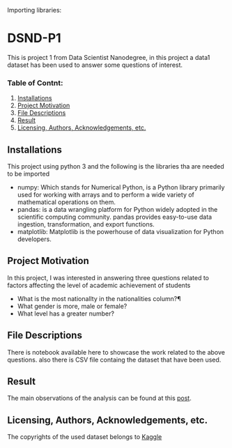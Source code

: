 Importing libraries:
# DSND-P1
This is project 1 from Data Scientist Nanodegree, in this project a data1 dataset has been used to answer some questions of interest.
### Table of Contnt:
1. [Installations](#installation)
2. [Project Motivation](#ProjectMotivation)
3. [File Descriptions](#FileDescriptions)
4. [Result](result)
5. [Licensing, Authors, Acknowledgements, etc.](#LAA)

## Installations <a name="installation"></a>
This project using python 3 and the following is the libraries tha are needed to be imported
- numpy: Which stands for Numerical Python, is a Python library primarily used for working with arrays and to perform a wide variety of mathematical operations on them.
- pandas: is a data wrangling platform for Python widely adopted in the scientific computing community. pandas provides easy-to-use data ingestion, transformation, and export functions.
- matplotlib: Matplotlib is the powerhouse of data visualization for Python developers.

## Project Motivation <a name="ProjectMotivation"></a>
In this project, I was interested in answering three questions related to factors affecting the level of academic achievement of students
- What is the most nationallty in the nationalities column?¶
- What gender is more, male or female?
- What level has a greater number?

## File Descriptions <a name="FileDescriptions"></a>
There is notebook available here to showcase the work related to the above questions.
also there is CSV file containg the dataset that have been used.

## Result<a name="result"></a>
The main observations of the analysis can be found at this [post](https://medium.com/@rogogo1065/project-factors-affecting-the-level-of-academic-achievement-of-students-64bba76d4d33).

## Licensing, Authors, Acknowledgements, etc. <a name="LAA"></a>
The copyrights of the used dataset belongs to [Kaggle](https://www.kaggle.com/)